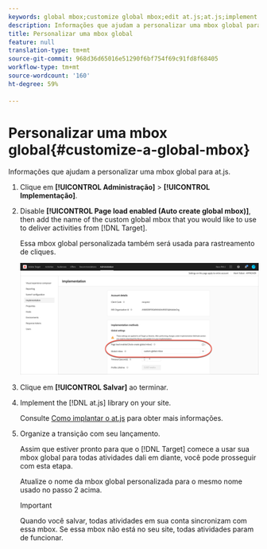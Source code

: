 ```yaml
---
keywords: global mbox;customize global mbox;edit at.js;at.js;implement at.js
description: Informações que ajudam a personalizar uma mbox global para at.js.
title: Personalizar uma mbox global
feature: null
translation-type: tm+mt
source-git-commit: 968d36d65016e51290f6bf754f69c91fd8f68405
workflow-type: tm+mt
source-wordcount: '160'
ht-degree: 59%

---
```



# Personalizar uma mbox global{#customize-a-global-mbox}

Informações que ajudam a personalizar uma mbox global para at.js.

1. Clique em **[!UICONTROL Administração]** > **[!UICONTROL Implementação]**.

1. Disable **[!UICONTROL Page load enabled (Auto create global mbox)]**, then add the name of the custom global mbox that you would like to use to deliver activities from [!DNL Target].

   Essa mbox global personalizada também será usada para rastreamento de cliques.

   ![custom-global-mbox](/help/c-implementing-target/c-implementing-target-for-client-side-web/t-mbox-download/c-understanding-global-mbox/assets/custom-global-mbox.png)

1. Clique em **[!UICONTROL Salvar]** ao terminar.

1. Implement the [!DNL at.js] library on your site.

   Consulte [Como implantar o at.js](/help/c-implementing-target/c-implementing-target-for-client-side-web/how-to-deployatjs/how-to-deployatjs.md) para obter mais informações.

1. Organize a transição com seu lançamento.

   Assim que estiver pronto para que o [!DNL Target] comece a usar sua mbox global para todas atividades dali em diante, você pode prosseguir com esta etapa.

   Atualize o nome da mbox global personalizada para o mesmo nome usado no passo 2 acima.

   >[!IMPORTANT]
   >
   >Quando você salvar, todas atividades em sua conta sincronizam com essa mbox. Se essa mbox não está no seu site, todas atividades param de funcionar.

